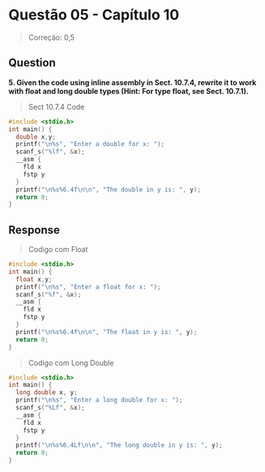 # Questão 05 - Capítulo 10

> Correção: 0,5

## Question

**<p>5. Given the code using inline assembly in Sect. 10.7.4, rewrite it to work with
float and long double types (Hint: For type float, see Sect. 10.7.1).</p>**

> Sect 10.7.4 Code
```c
#include <stdio.h>
int main() {
  double x,y;
  printf("\n%s", "Enter a double for x: ");
  scanf_s("%lf", &x);
  __asm {
    fld x
    fstp y
  }
  printf("\n%s%6.4f\n\n", "The double in y is: ", y);
  return 0;
}
```

## Response

> Codigo com Float
```c
#include <stdio.h>
int main() {
  float x,y;
  printf("\n%s", "Enter a float for x: ");
  scanf_s("%f", &x);
  __asm {
    fld x
    fstp y
  }
  printf("\n%s%6.4f\n\n", "The float in y is: ", y);
  return 0;
}
```

> Codigo com Long Double
```c
#include <stdio.h>
int main() {
  long double x, y;
  printf("\n%s", "Enter a long double for x: ");
  scanf_s("%Lf", &x);
  __asm {
    fld x
    fstp y
  }
  printf("\n%s%6.4Lf\n\n", "The long double in y is: ", y);
  return 0;
}
```
